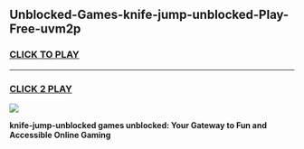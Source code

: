 
## Unblocked-Games-knife-jump-unblocked-Play-Free-uvm2p
<h3>
<a href="https://premium76.site?title=knife-jump-unblocked&ref=20M">CLICK TO PLAY</a></h3>
<hr>

<h3>
<a href="https://premium76.site?title=knife-jump-unblocked&ref=20M">CLICK 2 PLAY</a>
  
</h3>

<a href="https://premium76.site?title=knife-jump-unblocked&ref=19M"><img src="https://clearcache.store/games.png"></a>


**knife-jump-unblocked games unblocked: Your Gateway to Fun and Accessible Online Gaming**
